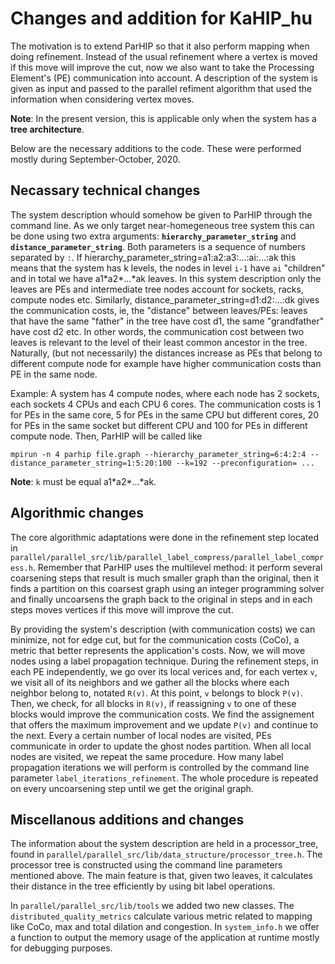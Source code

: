 # Changes and addition for KaHIP_hu

The motivation is to extend ParHIP so that it also perform mapping when doing refinement. Instead of the usual refinement where a vertex is moved if this move will improve the cut, now we also want to take the Processing Element's (PE) communication into account. A description of the system is given as input and passed to the parallel refiment algorithm that used the information when considering vertex moves. 

**Note**: In the present version, this is applicable only when the system has a **tree architecture**.

Below are the necessary additions to the code. These were performed mostly during September-October, 2020.

## Necassary technical changes

The system description whould somehow be given to ParHIP through the command line. As we only target near-homegeneous tree system this can be done using two extra arguments: **`hierarchy_parameter_string`** 
and **`distance_parameter_string`**. Both parameters is a sequence of numbers separated by `:`. 
If hierarchy_parameter_string=a1:a2:a3:...:ai:...:ak this means that the system has k levels, the nodes in level `i-1` have `ai` "children" and in total we have a1\*a2\*...\*ak leaves. 
In this system description
only the leaves are PEs and intermediate tree nodes account for sockets, racks, compute nodes etc.
Similarly, distance_parameter_string=d1:d2:...:dk gives the communication costs, ie, the "distance"  between leaves/PEs: leaves that have the same "father" in the tree have cost d1, the same "grandfather" have cost d2 etc. In other words, the communication cost between two leaves is relevant to the level
of their least common ancestor in the tree. Naturally, (but not necessarily) the distances increase
as PEs that belong to different compute node for example have higher communication costs than PE
in the same node.

Example: A system has 4 compute nodes, where each node has 2 sockets, each sockets 4 CPUs and each CPU 6 cores. The communication costs is 1 for PEs in the same core, 5 for PEs in the same CPU but different cores, 20 for PEs in the same socket but different CPU and 100 for PEs in different compute node.
Then, ParHIP will be called like 

`mpirun -n 4 parhip file.graph --hierarchy_parameter_string=6:4:2:4 --distance_parameter_string=1:5:20:100 --k=192 --preconfiguration= ...`

**Note**: `k` must be equal a1\*a2\*...\*ak.

## Algorithmic changes

The core algorithmic adaptations were done in the refinement step located in `parallel/parallel_src/lib/parallel_label_compress/parallel_label_compress.h`. Remember that ParHIP uses the multilevel method:
it perform several coarsening steps that result is much smaller graph than the original, then it finds
a partition on this coarsest graph using an integer programming solver and finally uncoarsens the graph
back to the original in steps and in each steps moves vertices if this move will improve the cut.

By providing the system's description (with communication costs) we can minimize, not for edge cut, but for the communication costs (CoCo), a metric that better represents the application's costs. 
Now, we will move nodes using a label propagation technique.
During the refinement steps, in each PE independently, we go over its local verices and, for each vertex `v`,
we visit all of its neighbors and we 
gather all the blocks where each neighbor belong to, notated `R(v)`.
At this point, `v` belongs to block `P(v)`. Then, we check, for all blocks in `R(v)`, if reassigning
`v` to one of these blocks would improve the communication costs. We find the assignement that offers the maximum improvement and we update `P(v)` and continue to the next.
Every a certain number of local nodes are visited, PEs communicate in order to update the ghost nodes partition.
When all local nodes are visited, we repeat the same procedure. How many label propagation iterations
we will perform is controlled by the command line parameter `label_iterations_refinement`.
The whole procedure is repeated on every uncoarsening step until we get the original graph.

## Miscellanous additions and changes

The information about the system description are held in a processor_tree, found in `parallel/parallel_src/lib/data_structure/processor_tree.h`. The processor tree is constructed 
using the command line parameters mentioned above. 
The main feature is that, given two leaves, it calculates their distance in the tree efficiently 
by using bit label operations.

In `parallel/parallel_src/lib/tools` we added two new classes. The `distributed_quality_metrics` 
calculate various metric related to mapping like CoCo, max and total dilation and congestion.
In `system_info.h` we offer a function to output the memory usage of the application at runtime 
mostly for debugging purposes.